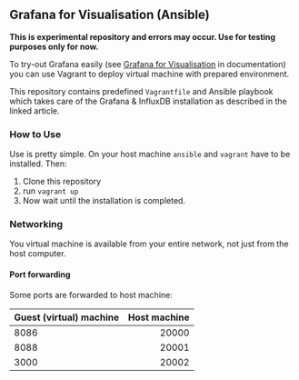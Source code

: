 ## Grafana for Visualisation (Ansible)

**This is experimental repository and errors may occur. Use for testing purposes only for now.**

To try-out Grafana easily (see [Grafana for Visualisation](https://www.bigclown.com/doc/integrations/grafana-for-visualization/) in documentation) you can use Vagrant to deploy virtual machine with prepared environment.

This repository contains predefined `Vagrantfile` and Ansible playbook which takes care of the Grafana & InfluxDB installation as described in the linked article. 

### How to Use
Use is pretty simple. On your host machine `ansible` and `vagrant` have to be installed. Then:

1. Clone this repository
2. run `vagrant up`
3. Now wait until the installation is completed. 


### Networking
You virtual machine is available from your entire network, not just from the host computer.

#### Port forwarding
Some ports are forwarded to host machine:

| Guest (virtual) machine | Host machine |
|-------------------------|-------------:|
| 8086                    | 20000        |
| 8088                    | 20001        |
| 3000                    | 20002        |